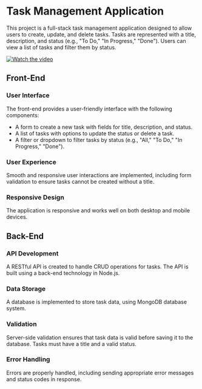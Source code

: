 # Task Management Application
This project is a full-stack task management application designed to allow users to create, update, and delete tasks. Tasks are represented with a title, description, and status (e.g., "To Do," "In Progress," "Done"). Users can view a list of tasks and filter them by status.

[![Watch the video](https://cdn.loom.com/sessions/thumbnails/3bfe9d67927241b29e8662e290c20ae7-00001.jpg)](https://www.loom.com/share/3bfe9d67927241b29e8662e290c20ae7)


## Front-End
### User Interface
The front-end provides a user-friendly interface with the following components:
- A form to create a new task with fields for title, description, and status.
- A list of tasks with options to update the status or delete a task.
- A filter or dropdown to filter tasks by status (e.g., "All," "To Do," "In Progress," "Done").

### User Experience
Smooth and responsive user interactions are implemented, including form validation to ensure tasks cannot be created without a title.

### Responsive Design
The application is responsive and works well on both desktop and mobile devices.

## Back-End
### API Development
A RESTful API is created to handle CRUD operations for tasks.
The API is built using a back-end technology in Node.js.
### Data Storage
A database is implemented to store task data, using MongoDB database system.

### Validation
Server-side validation ensures that task data is valid before saving it to the database. Tasks must have a title and a valid status.

### Error Handling
Errors are properly handled, including sending appropriate error messages and status codes in response.
